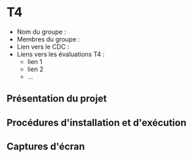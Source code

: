 # T4

- Nom du groupe : 
- Membres du groupe : 
- Lien vers le CDC : 
- Liens vers les évaluations T4 :
  - lien 1
  - lien 2
  - ...

## Présentation du projet

## Procédures d'installation et d'exécution

## Captures d'écran
